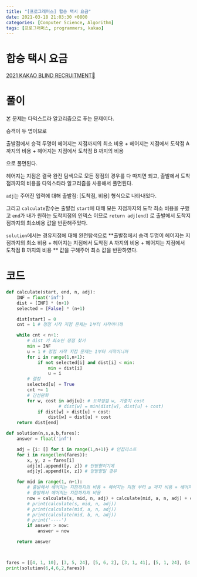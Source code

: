 ```yaml
---
title: "[프로그래머스] 합승 택시 요금"
date: 2021-03-18 21:03:30 +0800
categories: [Computer Science, Algorithm]
tags: [프로그래머스, programmers, kakao]
---
```


# 합승 택시 요금

[2021 KAKAO BLIND RECRUITMENT🤎](https://programmers.co.kr/learn/challenges)

# 풀이

본 문제는 다익스트라 알고리즘으로 푸는 문제이다.

승객이 두 명이므로 

출발점에서 승객 두명이 헤어지는 지점까지의 최소 비용 + 헤어지는 지점에서 도착점 A 까지의 비용 + 헤어지는 지점에서 도착점 B 까지의 비용 

으로 풀면된다.

헤어지는 지점은 결국 완전 탐색으로 모든 정점의 경우를 다 따지면 되고, 출발에서 도착점까지의 비용을 다익스타라 알고리즘을 사용해서 풀면된다.

`adj`는 주어진 입력에 대해 출발점: [도착점, 비용] 형식으로 나타내었다.

그리고 `calculate`함수는 출발점 `start`에 대해 모든 지점까지의 도착 최소 비용을 구했고 `end`가 내가 원하는 도착지점의 인덱스 이므로 `return adj[end]` 로 출발에서 도착지점까지의 최소비용 값을 반환해주었다.

`solution`에서는 경유지점에 대해 완전탐색으로  **출발점에서 승객 두명이 헤어지는 지점까지의 최소 비용 + 헤어지는 지점에서 도착점 A 까지의 비용 + 헤어지는 지점에서 도착점 B 까지의 비용 ** 값을 구해주어 최소 값을 반환하였다.

# 코드

```python
def calculate(start, end, n, adj):
    INF = float('inf')
    dist = [INF] * (n+1)
    selected = [False] * (n+1)

    dist[start] = 0
    cnt = 1 # 정점 시작 지점 문제는 1부터 시작이니까

    while cnt < n+1:
        # dist 가 최소인 정점 찾기
        min = INF
        u = 1 # 정점 시작 지점 문제는 1부터 시작이니까
        for i in range(1,n+1):
            if not selected[i] and dist[i] < min:
                min = dist[i]
                u = i
        # 결정
        selected[u] = True
        cnt += 1
        # 간선완화
        for w, cost in adj[u]: # 도착정점 w, 가중치 cost
                    # dist[w] = min(dist[w], dist[u] + cost)
            if dist[w] > dist[u] + cost:
                dist[w] = dist[u] + cost
    return dist[end]

def solution(n,s,a,b,fares):
    answer = float('inf')

    adj = {i: [] for i in range(1,n+1)} # 인접리스트
    for i in range(len(fares)):
        x, y, z = fares[i]
        adj[x].append([y, z]) # 단방향이기에
        adj[y].append([x, z]) # 양방향일 경우

    for mid in range(1, n+1):
        # 출발에서 헤어지는 지점까지의 비용 + 헤어지는 지점 부터 a 까지 비용 + 헤어지는 지점 부터 b 까지 비용
        # 출발에서 헤어지는 지점까지의 비용
        now = calculate(s, mid, n, adj) + calculate(mid, a, n, adj) + calculate(mid, b, n, adj)
        # print(calculate(s, mid, n, adj))
        # print(calculate(mid, a, n, adj))
        # print(calculate(mid, b, n, adj))
        # print('----')
        if answer > now:
            answer = now

    return answer



fares = [[4, 1, 10], [3, 5, 24], [5, 6, 2], [3, 1, 41], [5, 1, 24], [4, 6, 50], [2, 4, 66], [2, 3, 22], [1, 6, 25]]
print(solution(6,4,6,2,fares))

```

